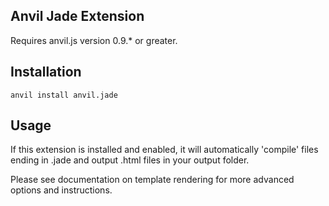 ## Anvil Jade Extension

Requires anvil.js version 0.9.* or greater.

## Installation

	anvil install anvil.jade

## Usage

If this extension is installed and enabled, it will automatically 'compile' files ending in .jade and output .html files in your output folder.

Please see documentation on template rendering for more advanced options and instructions.